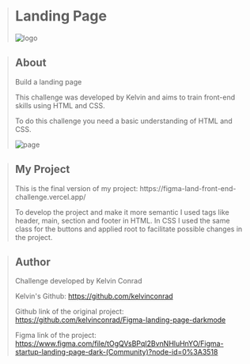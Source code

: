 ><h1>Landing Page</h1>
>
>![logo](https://user-images.githubusercontent.com/102624691/175278041-e4bcaaa4-12cd-4e54-8b1d-b252f859f2a4.jpg)



><h2>About</h2>
>Build a landing page
> 
>This challenge was developed by Kelvin and aims to train front-end skills using HTML and CSS.
>
>To do this challenge you need a basic understanding of HTML and CSS.
>
>![page](https://user-images.githubusercontent.com/102624691/175270754-0d8d2b98-ed98-4388-b3ef-3b255d75685e.png)



><h2>My Project</h2>
> This is the final version of my project: https://figma-land-front-end-challenge.vercel.app/
>
>
> To develop the project and make it more semantic I used tags like header, main, section and footer in HTML. In CSS I used the same class for the buttons and applied root to facilitate possible changes in the project.



><h2>Author</h2>
>Challenge developed by Kelvin Conrad 
>
>Kelvin's Github: https://github.com/kelvinconrad
>
>Github link of the original project: https://github.com/kelvinconrad/Figma-landing-page-darkmode
>
>Figma link of the project: https://www.figma.com/file/tOgQVsBPqI2BvnNHluHnYO/Figma-startup-landing-page-dark-(Community)?node-id=0%3A3518



